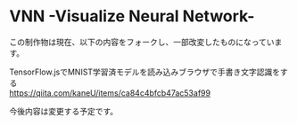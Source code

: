# VNN -Visualize Neural Network-
この制作物は現在、以下の内容をフォークし、一部改変したものになっています。

TensorFlow.jsでMNIST学習済モデルを読み込みブラウザで手書き文字認識をする  
<https://qiita.com/kaneU/items/ca84c4bfcb47ac53af99>

今後内容は変更する予定です。
